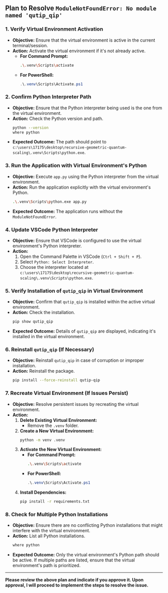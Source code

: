 ## Plan to Resolve `ModuleNotFoundError: No module named 'qutip_qip'`

### 1. **Verify Virtual Environment Activation**
   - **Objective:** Ensure that the virtual environment is active in the current terminal/session.
   - **Action:** Activate the virtual environment if it's not already active.
     - **For Command Prompt:**
       ```bash
       .\.venv\Scripts\activate
       ```
     - **For PowerShell:**
       ```powershell
       .\.venv\Scripts\Activate.ps1
       ```

### 2. **Confirm Python Interpreter Path**
   - **Objective:** Ensure that the Python interpreter being used is the one from the virtual environment.
   - **Action:** Check the Python version and path.
     ```bash
     python --version
     where python
     ```
   - **Expected Outcome:** The path should point to `c:\users\17175\desktop\recursive-geometric-quantum-scaling\.venv\Scripts\python.exe`.

### 3. **Run the Application with Virtual Environment's Python**
   - **Objective:** Execute `app.py` using the Python interpreter from the virtual environment.
   - **Action:** Run the application explicitly with the virtual environment's Python.
     ```bash
     .\.venv\Scripts\python.exe app.py
     ```
   - **Expected Outcome:** The application runs without the `ModuleNotFoundError`.

### 4. **Update VSCode Python Interpreter**
   - **Objective:** Ensure that VSCode is configured to use the virtual environment's Python interpreter.
   - **Action:**
     1. Open the Command Palette in VSCode (`Ctrl + Shift + P`).
     2. Select `Python: Select Interpreter`.
     3. Choose the interpreter located at `c:\users\17175\desktop\recursive-geometric-quantum-scaling\.venv\Scripts\python.exe`.

### 5. **Verify Installation of `qutip_qip` in Virtual Environment**
   - **Objective:** Confirm that `qutip_qip` is installed within the active virtual environment.
   - **Action:** Check the installation.
     ```bash
     pip show qutip_qip
     ```
   - **Expected Outcome:** Details of `qutip_qip` are displayed, indicating it's installed in the virtual environment.

### 6. **Reinstall `qutip_qip` (If Necessary)**
   - **Objective:** Reinstall `qutip_qip` in case of corruption or improper installation.
   - **Action:** Reinstall the package.
     ```bash
     pip install --force-reinstall qutip-qip
     ```

### 7. **Recreate Virtual Environment (If Issues Persist)**
   - **Objective:** Resolve persistent issues by recreating the virtual environment.
   - **Action:**
     1. **Delete Existing Virtual Environment:**
        - Remove the `.venv` folder.
     2. **Create a New Virtual Environment:**
        ```bash
        python -m venv .venv
        ```
     3. **Activate the New Virtual Environment:**
        - **For Command Prompt:**
          ```bash
          .\.venv\Scripts\activate
          ```
        - **For PowerShell:**
          ```powershell
          .\.venv\Scripts\Activate.ps1
          ```
     4. **Install Dependencies:**
        ```bash
        pip install -r requirements.txt
        ```

### 8. **Check for Multiple Python Installations**
   - **Objective:** Ensure there are no conflicting Python installations that might interfere with the virtual environment.
   - **Action:** List all Python installations.
     ```bash
     where python
     ```
   - **Expected Outcome:** Only the virtual environment's Python path should be active. If multiple paths are listed, ensure that the virtual environment's path is prioritized.

---
**Please review the above plan and indicate if you approve it. Upon approval, I will proceed to implement the steps to resolve the issue.**